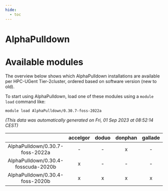 ```yaml
---
hide:
  - toc
---
```


AlphaPulldown
=============

# Available modules


The overview below shows which AlphaPulldown installations are available per HPC-UGent Tier-2cluster, ordered based on software version (new to old).

To start using AlphaPulldown, load one of these modules using a `module load` command like:

```shell
module load AlphaPulldown/0.30.7-foss-2022a
```

*(This data was automatically generated on Fri, 01 Sep 2023 at 08:52:14 CEST)*  

| |accelgor|doduo|donphan|gallade|joltik|skitty|swalot|victini|
| :---: | :---: | :---: | :---: | :---: | :---: | :---: | :---: | :---: |
|AlphaPulldown/0.30.7-foss-2022a|-|-|x|-|x|-|-|-|
|AlphaPulldown/0.30.4-fosscuda-2020b|x|-|-|-|x|-|-|-|
|AlphaPulldown/0.30.4-foss-2020b|x|x|x|x|x|x|x|x|
